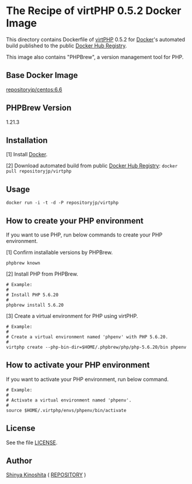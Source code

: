 # The Recipe of virtPHP 0.5.2 Docker Image

This directory contains Dockerfile of [virtPHP](http://virtphp.org/) 0.5.2 for [Docker](https://www.docker.com/)'s automated build published to the public [Docker Hub Registry](https://hub.docker.com/).

This image also contains "PHPBrew", a version management tool for PHP.

## Base Docker Image

[repositoryjp/centos:6.6](https://hub.docker.com/r/repositoryjp/centos/)

## PHPBrew Version

1.21.3

## Installation

[1] Install [Docker](https://www.docker.com/).

[2] Download automated build from public [Docker Hub Registry](https://hub.docker.com/): `docker pull repositoryjp/virtphp`

## Usage

```
docker run -i -t -d -P repositoryjp/virtphp
```

## How to create your PHP environment

If you want to use PHP, run below commands to create your PHP environment.

[1] Confirm installable versions by PHPBrew.

	phpbrew known

[2] Install PHP from PHPBrew.

	# Example:
	#
	# Install PHP 5.6.20
	#
	phpbrew install 5.6.20

[3] Create a virtual environment for PHP using virtPHP.

	# Example:
	#
	# Create a virtual environment named 'phpenv' with PHP 5.6.20.
	#
	virtphp create --php-bin-dir=$HOME/.phpbrew/php/php-5.6.20/bin phpenv

## How to activate your PHP environment

If you want to activate your PHP environment, run below command.

	# Example:
	#
	# Activate a virtual environment named 'phpenv'.
	#
	source $HOME/.virtphp/envs/phpenv/bin/activate

## License

See the file [LICENSE](../../../../../LICENSE).

## Author

[Shinya Kinoshita](http://www.shinyakinoshita.com) ( [REPOSITORY](http://www.repositories.jp) )
